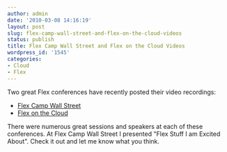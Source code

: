 ```yaml
---
author: admin
date: '2010-03-08 14:16:19'
layout: post
slug: flex-camp-wall-street-and-flex-on-the-cloud-videos
status: publish
title: Flex Camp Wall Street and Flex on the Cloud Videos
wordpress_id: '1545'
categories:
- Cloud
- Flex
---
```


Two great Flex conferences have recently posted their video recordings:

  * [Flex Camp Wall Street](http://flexandair.blip.tv/)
  * [Flex on the Cloud](https://vmware.webex.com/vmware/lsr.php?AT=pb&SP=MC&rID=38584082&rKey=fcadadcb421a0b9d)
  
There were numerous great sessions and speakers at each of these conferences.
At Flex Camp Wall Street I presented "Flex Stuff I am Excited About". Check it
out and let me know what you think.

